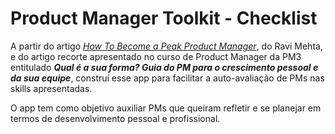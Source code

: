 # Product Manager Toolkit - Checklist

A partir do artigo [*How To Become a Peak Product Manager*](https://www.ravi-mehta.com/product-manager-skills/), do Ravi Mehta, e do artigo recorte apresentado no curso de Product Manager da PM3 entitulado ***Qual é a sua forma? Guia do PM para o crescimento pessoal e da sua equipe***, construí esse app para facilitar a auto-avaliação de PMs nas skills apresentadas.

O app tem como objetivo auxiliar PMs que queiram refletir e se planejar em termos de desenvolvimento pessoal e profissional.
